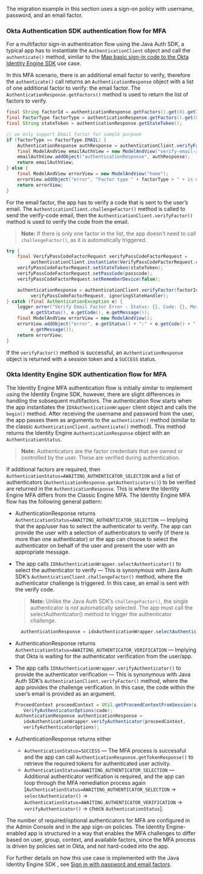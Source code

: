 The migration example in this section uses a sign-on policy with username, password, and an email factor.

### Okta Authentication SDK authentication flow for MFA

For a multifactor sign-in authentication flow using the Java Auth SDK, a typical app has to instantiate the `AuthenticationClient` object and call the `authenticate()` method, similar to the [Map basic sign-in code to the Okta Identity Engine SDK](#map-basic-sign-in-code-to-the-okta-identity-engine-sdk) use case.

In this MFA scenario, there is an additional email factor to verify, therefore the `authenticate()` call returns an `AuthenticationResponse` object with a list of one additional factor to verify: the email factor. The `AuthenticationResponse.getFactors()` method is used to return the list of factors to verify.

```java
final String factorId = authenticationResponse.getFactors().get(0).getId();
final FactorType factorType = authenticationResponse.getFactors().get(0).getType();
final String stateToken = authenticationResponse.getStateToken();

// we only support Email factor for sample purpose
if (factorType == FactorType.EMAIL) {
    AuthenticationResponse authResponse = authenticationClient.verifyFactor(factorId, stateToken, ignoringStateHandler);
    final ModelAndView emailAuthView = new ModelAndView("verify-email-authenticator");
    emailAuthView.addObject("authenticationResponse", authResponse);
    return emailAuthView;
} else {
    final ModelAndView errorView = new ModelAndView("home");
    errorView.addObject("error", "Factor type " + factorType + " + is not supported in this sample yet");
    return errorView;
}
```

For the email factor, the app has to verify a code that is sent to the user’s email. The `AuthenticationClient.challengeFactor()` method is called to send the verify-code email, then the `AuthenticationClient.verifyFactor()` method is used to verify the code from the email.

> **Note:** If there is only one factor in the list, the app doesn't need to call `challengeFactor()`, as it is automatically triggered.

```java
try {
    final VerifyPassCodeFactorRequest verifyPassCodeFactorRequest =
         authenticationClient.instantiate(VerifyPassCodeFactorRequest.class);
    verifyPassCodeFactorRequest.setStateToken(stateToken);
    verifyPassCodeFactorRequest.setPassCode(passcode);
    verifyPassCodeFactorRequest.setRememberDevice(false);

    authenticationResponse = authenticationClient.verifyFactor(factorId,
         verifyPassCodeFactorRequest, ignoringStateHandler);
} catch (final AuthenticationException e) {
    logger.error("Verify Email Factor Error - Status: {}, Code: {}, Message: {}",
         e.getStatus(), e.getCode(), e.getMessage());
    final ModelAndView errorView = new ModelAndView();
    errorView.addObject("error", e.getStatus() + ":" + e.getCode() + ":" +
         e.getMessage());
    return errorView;
}
```

If the `verifyFactor()` method is successful, an `AuthenticationResponse` object is returned with a session token and a `SUCCESS` status.

### Okta Identity Engine SDK authentication flow for MFA

The Identity Engine MFA authentication flow is initially similar to implement using the Identity Engine SDK, however, there are slight differences in handling the subsequent multifactors.  The authentication flow starts when the app instantiates the `IDXAuthenticationWrapper` client object and calls the `begin()` method. After receiving the username and password from the user, the app passes them as arguments to the  `authenticate()` method (similar to the classic `AuthenticationClient.authenticate()` method). This method returns the Identity Engine `AuthenticationResponse` object with an `AuthenticationStatus`.

> **Note:** Authenticators are the factor credentials that are owned or controlled by the user. These are verified during authentication.

If additional factors are required, then `AuthenticationStatus=AWAITING_AUTHENTICATOR_SELECTION` and a list of authenticators (`AuthenticationResponse.getAuthenticators()`) to be verified are returned in the `AuthenticationResponse`. This is where the Identity Engine MFA differs from the Classic Engine MFA. The Identity Engine MFA flow has the following general pattern:

- AuthenticationResponse returns `AuthenticationStatus=AWAITING_AUTHENTICATOR_SELECTION` &mdash; Implying that the app/user has to select the authenticator to verify. The app can provide the user with a selection of authenticators to verify (if there is more than one authenticator) or the app can choose to select the authenticator on behalf of the user and present the user with an appropriate message.

- The app calls `IDXAuthenticationWrapper.selectAuthenticator()` to select the authenticator to verify &mdash; This is synonymous with Java Auth SDK’s `AuthenticationClient.challengeFactor()` method, where the authenticator challenge is triggered. In this case, an email is sent with the verify code.

  > **Note:** Unlike the Java Auth SDK’s `challengeFactor()`, the single authenticator is not automatically selected. The app must call the selectAuthenticator() method to trigger the authenticator challenge.

  ```java
    authenticationResponse = idxAuthenticationWrapper.selectAuthenticator(proceedContext, authenticator);
  ```

- AuthenticationResponse returns `AuthenticationStatus=AWAITING_AUTHENTICATOR_VERIFICATION` &mdash; Implying that Okta is waiting for the authenticator verification from the user/app.

- The app calls `IDXAuthenticationWrapper.verifyAuthenticator()` to provide the authenticator verification  &mdash; This is synonymous with Java Auth SDK’s `AuthenticationClient.verifyFactor()` method, where the app provides the challenge verification. In this case, the code within the user’s email is provided as an argument.

  ```java
  ProceedContext proceedContext = Util.getProceedContextFromSession(session);VerifyAuthenticatorOptions verifyAuthenticatorOptions = new
     VerifyAuthenticatorOptions(code);
  AuthenticationResponse authenticationResponse =
     idxAuthenticationWrapper.verifyAuthenticator(proceedContext,
     verifyAuthenticatorOptions);
  ```

- AuthenticationResponse returns either
  * `AuthenticationStatus=SUCCESS` &mdash; The MFA process is successful and the app can call `AuthenticationResponse.getTokenResponse()` to retrieve the required tokens for authenticated user activity.
  * `AuthenticationStatus=AWAITING_AUTHENTICATOR_SELECTION` &mdash; Additional authenticator verification is required, and the app can loop through the MFA remediation process again [`AuthenticationStatus=AWAITING_AUTHENTICATOR_SELECTION` -> `selectAuthenticator()` -> `AuthenticationStatus=AWAITING_AUTHENTICATOR_VERIFICATION` -> `verifyAuthenticator()` -> check `AuthenticationStatus`].

The number of required/optional authenticators for MFA are configured in the Admin Console and in the app sign-on policies. The Identity Engine-enabled app is structured in a way that enables the MFA challenges to differ based on user, group, context, and available factors, since the MFA process is driven by policies set in Okta, and not hard-coded into the app.

For further details on how this use case is implemented with the Java Identity Engine SDK , see [Sign in with password and email factors](/docs/guides/oie-embedded-sdk-use-case-sign-in-pwd-email/java/main/).
